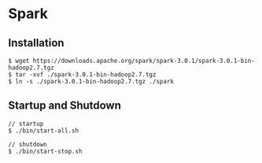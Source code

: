 # Spark

## Installation
```
$ wget https://downloads.apache.org/spark/spark-3.0.1/spark-3.0.1-bin-hadoop2.7.tgz
$ tar -xvf ./spark-3.0.1-bin-hadoop2.7.tgz
$ ln -s ./spark-3.0.1-bin-hadoop2.7.tgz ./spark
```

## Startup and Shutdown
```
// startup
$ ./bin/start-all.sh

// shutdown 
$ ./bin/start-stop.sh
```

